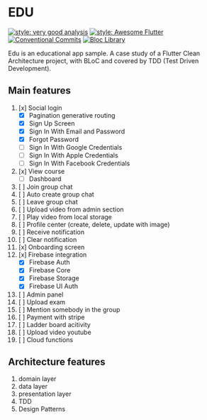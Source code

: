 # EDU

[![style: very good analysis][very_good_analysis_badge]][very_good_analysis_badge_link]
[![style: Awesome Flutter][awesome_flutter_badge]][awesome_flutter_badge_link]
[![Conventional Commits][conventional_commits_badge]][conventional_commits_badge_link]
[![Bloc Library][bloc_library_badge]][bloc_library_badge_link]
<!-- <a href="https://github.com/felangel/bloc"><img src="https://tinyurl.com/bloc-library" alt="Bloc Library"></a> -->


Edu is an educational app sample. A case study of a Flutter Clean Architecture project, with BLoC and covered by TDD (Test Driven Development).


## Main features

 
1. [x] Social login
    - [X] Pagination generative routing
    - [X] Sign Up Screen
    - [X] Sign In With Email and Password
    - [X] Forgot Password
    - [ ] Sign In With Google Credentials
    - [ ] Sign In With Apple Credentials
    - [ ] Sign In With Facebook Credentials
2. [x] View course
    - [ ] Dashboard
3. [ ] Join group chat
4. [ ] Auto create group chat
5. [ ] Leave group chat
6. [ ] Upload video from admin section
7. [ ] Play video from local storage
8. [ ] Profile center (create, delete, update with image)
9. [ ] Receive notification 
10. [ ] Clear notification
11. [x] Onboarding screen
12. [x] Firebase integration 
    - [x] Firebase Auth
    - [x] Firebase Core
    - [x] Firebase Storage
    - [x] Firebase UI Auth
13. [ ] Admin panel
14. [ ] Upload exam
15. [ ] Mention somebody in the group
16. [ ] Payment with stripe
17. [ ] Ladder board acitivity 
18. [ ] Upload video youtube
19. [ ] Cloud functions 

## Architecture features

1. domain layer
2. data layer
3. presentation layer
4. TDD
5. Design Patterns

[awesome_flutter_badge]: https://img.shields.io/badge/awesome-flutter-blue.svg?longCache=true
[awesome_flutter_badge_link]: https://github.com/Solido/awesome-flutter#standard
[bloc_library_badge]: https://tinyurl.com/bloc-library
[bloc_library_badge_link]: https://github.com/felangel/bloc
[conventional_commits_badge]: https://img.shields.io/badge/Conventional%20Commits-1.0.0-%23FE5196?logo=conventionalcommits&logoColor=white
[conventional_commits_badge_link]: https://conventionalcommits.org
[very_good_analysis_badge]: https://img.shields.io/badge/style-very_good_analysis-B22C89.svg
[very_good_analysis_badge_link]: https://pub.dev/packages/very_good_analysis

